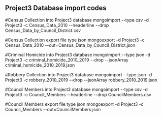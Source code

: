 ## Project3 Database import codes

#Census Collection into Project3 database
mongoimport --type csv -d Project3 -c Census_Data_2010 --headerline --drop Census_Data_by_Council_District.csv

#Census Collection export file type json
mongoexport  -d Project3 -c Census_Data_2010 --out=Census_Data_by_Council_District.json

#Criminal Homicide into Project3 database
mongoimport --type json -d Project3 -c criminal_homicide_2010_2019  --drop --jsonArray criminal_homicide_2010_2019.json

#Robbery Collection into Project3 database
mongoimport --type json -d Project3 -c robbery_2010_2019  --drop --jsonArray robbery_2010_2019.json

#Council Members into Project3 database
mongoimport --type csv -d Project3 -c Council_Members --headerline --drop CouncilMembers.csv

#Council Members export file type json
mongoexport  -d Project3 -c Council_Members --out=CouncilMembers.json  